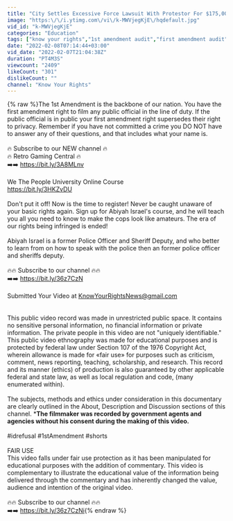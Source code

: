 ```yaml
---
title: "City Settles Excessive Force Lawsuit With Protestor For $175,000  - Police Misconduct"
image: "https:\/\/i.ytimg.com\/vi\/k-MWVjegKjE\/hqdefault.jpg"
vid_id: "k-MWVjegKjE"
categories: "Education"
tags: ["know your rights","1st amendment audit","first amendment audit"]
date: "2022-02-08T07:14:44+03:00"
vid_date: "2022-02-07T21:04:38Z"
duration: "PT4M3S"
viewcount: "2409"
likeCount: "301"
dislikeCount: ""
channel: "Know Your Rights"
---
```

{% raw %}The 1st Amendment is the backbone of our nation. You have the first amendment right to film any public official in the line of duty. If the public official is in public your first amendment right supersedes their right to privacy. Remember if you have not committed a crime you DO NOT have to answer any of their questions, and that includes what your name is.<br /><br />🔥 Subscribe to our NEW channel  🔥<br />🔥 Retro Gaming Central 🔥<br />➡️➡️ <a rel="nofollow" target="blank" href="https://bit.ly/3A8MLnv">https://bit.ly/3A8MLnv</a><br /><br />We The People University Online Course<br /><a rel="nofollow" target="blank" href="https://bit.ly/3HKZvDU">https://bit.ly/3HKZvDU</a><br /><br />Don't put it off! Now is the time to register! Never be caught unaware of your basic rights again. Sign up for Abiyah Israel's course, and he will teach you all you need to know to make the cops look like amateurs. The era of our rights being infringed is ended!<br /><br />Abiyah Israel is a former Police Officer and Sheriff Deputy, and who better to learn from on how to speak with the police then an former police officer and sheriffs deputy.<br /><br />🔥🔥 Subscribe to our channel  🔥🔥<br />          ➡️➡️ <a rel="nofollow" target="blank" href="https://bit.ly/36z7CzN">https://bit.ly/36z7CzN</a><br /><br />Submitted Your Video at KnowYourRightsNews@gmail.com<br /><br /><br />This public video record was made in unrestricted public space. It contains no sensitive personal information, no financial information or private information. The private people in this video are not &quot;uniquely identifiable.&quot; This public video ethnography was made for educational purposes and is protected by federal law under Section 107 of the 1976 Copyright Act, wherein allowance is made for «fair use» for purposes such as criticism, comment, news reporting, teaching, scholarship, and research. This record and its manner (ethics) of production is also guaranteed by other applicable federal and state law, as well as local regulation and code, (many enumerated within).<br /><br />The subjects, methods and ethics under consideration in this documentary are clearly outlined in the About, Description and Discussion sections of this channel. ***The filmmaker was recorded by government agents and agencies without his consent during the making of this video.**<br /><br />#idrefusal  #1stAmendment #shorts<br /><br />FAIR USE<br />This video falls under fair use protection as it has been manipulated for educational purposes with the addition of commentary. This video is complementary to illustrate the educational value of the information being delivered through the commentary and has inherently changed the value, audience and intention of the original video.<br /><br />🔥🔥 Subscribe to our channel  🔥🔥<br />          ➡️➡️ <a rel="nofollow" target="blank" href="https://bit.ly/36z7CzNi">https://bit.ly/36z7CzNi</a>{% endraw %}

